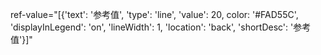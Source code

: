 ref-value="[{'text': '参考值', 'type': 'line', 'value': 20, color: '#FAD55C', 'displayInLegend': 'on', 'lineWidth': 1, 'location': 'back', 'shortDesc': '参考值'}]" 